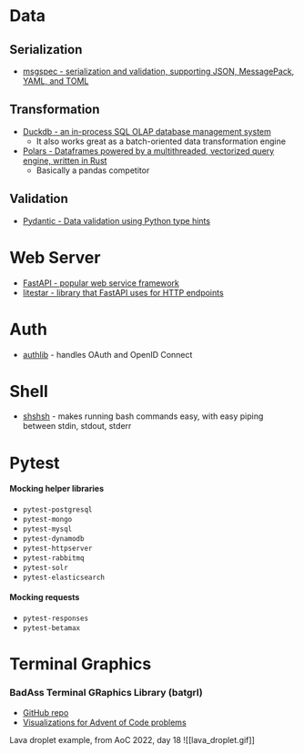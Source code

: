 # Data
## Serialization
- [msgspec - serialization and validation, supporting JSON, MessagePack, YAML, and TOML](https://github.com/jcrist/msgspec)
## Transformation
- [Duckdb - an in-process SQL OLAP database management system](https://duckdb.org/)
	- It also works great as a batch-oriented data transformation engine
- [Polars - Dataframes powered by a multithreaded, vectorized query engine, written in Rust](https://github.com/pola-rs/polars)
	- Basically a pandas competitor
## Validation
- [Pydantic - Data validation using Python type hints](https://github.com/pydantic/pydantic)

# Web Server
- [FastAPI - popular web service framework](https://github.com/tiangolo/fastapi)
- [litestar - library that FastAPI uses for HTTP endpoints](https://github.com/litestar-org/litestar)

# Auth
- [authlib](https://docs.authlib.org/en/latest/) - handles OAuth and OpenID Connect

# Shell
- [shshsh](https://github.com/zqqqqz2000/shshsh) - makes running bash commands easy, with easy piping between stdin, stdout, stderr 

# Pytest
#### Mocking helper libraries
- `pytest-postgresql`
- `pytest-mongo`
- `pytest-mysql`
- `pytest-dynamodb`
- `pytest-httpserver`
- `pytest-rabbitmq`
- `pytest-solr`
- `pytest-elasticsearch`
#### Mocking requests
- `pytest-responses`
- `pytest-betamax`

# Terminal Graphics
### BadAss Terminal GRaphics Library (batgrl)
- [GitHub repo](https://github.com/salt-die/batgrl)
- [Visualizations for Advent of Code problems](https://github.com/salt-die/Advent-of-Code)

Lava droplet example, from AoC 2022, day 18
![[lava_droplet.gif]]

